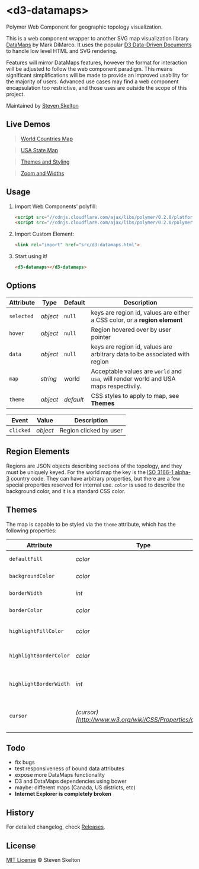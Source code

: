 &lt;d3-datamaps&gt;
=============

Polymer Web Component for geographic topology visualization.

This is a web component wrapper to another SVG map visualization library [DataMaps](http://datamaps.github.io/) by Mark DiMarco.
It uses the popular [D3 Data-Driven Documents](http://d3js.org/) to handle low level HTML and SVG rendering.

Features will mirror DataMaps features, however the format for interaction will be adjusted to follow the web component paradigm. 
This means significant simplifications will be made to provide an improved usability for the majority of users.  Advanced use cases may find 
a web component encapsulation too restrictive, and those uses are outside the scope of this project.

Maintained by [Steven Skelton](https://github.com/stevenrskelton)

## Live Demos
 
> [World Countries Map](http://files.stevenskelton.ca/d3-datamaps/examples/world.html)

> [USA State Map](http://files.stevenskelton.ca/d3-datamaps/examples/usa.html)

> [Themes and Styling](http://files.stevenskelton.ca/d3-datamaps/examples/themes.html)

> [Zoom and Widths](http://files.stevenskelton.ca/d3-datamaps/examples/zoom.html)

## Usage

1. Import Web Components' polyfill:

	```html
	<script src="//cdnjs.cloudflare.com/ajax/libs/polymer/0.2.0/platform.js"></script>
	<script src="//cdnjs.cloudflare.com/ajax/libs/polymer/0.2.0/polymer.js"></script>
	```

2. Import Custom Element:

	```html
	<link rel="import" href="src/d3-datamaps.html">
	```

3. Start using it!

	```html
	<d3-datamaps></d3-datamaps>
	```

## Options

Attribute			| Type			| Default		| Description
---					| ---			| ---			| ---
`selected`	 		| *object*		| `null`		| keys are region id, values are either a CSS color, or a __region element__
`hover`				| *object*		| `null`		| Region hovered over by user pointer
`data`				| *object*		| `null`		| keys are region id, values are arbitrary data to be associated with region
`map`				| *string*		| world			| Acceptable values are `world` and `usa`, will render world and USA maps respectivily.
`theme`				| *object*		| _default_		| CSS styles to apply to map, see __Themes__

Event				| Value			| Description
---					| ---			| ---
`clicked`			| *object*		| Region clicked by user

## Region Elements

Regions are JSON objects describing sections of the topology, and they must be uniquely keyed.
For the world map the key is the [ISO 3166-1 alpha-3](http://en.wikipedia.org/wiki/ISO_3166-1_alpha-3) country code.
They can have arbitrary properties, but there are a few special properties reserved for internal use.
`color` is used to describe the background color, and it is a standard CSS color.

## Themes

The map is capable to be styled via the `theme` attribute, which has the following properties:

Attribute				| Type		| Default					| Description
---						| ---		| ---						| ---
`defaultFill`	 		| *color*	| #ABDDA4					| Regular fill for all land regions
`backgroundColor`		| *color*	| #56A5EC					| Background fill for map (water)
`borderWidth`			| *int*		| 1							| Border width (px) for regular regions
`borderColor`			| *color*	| #FDFDFD					| Border color for regular regions
`highlightFillColor`	| *color*	| #FC8D59					| Fill for selected/highlighted regions
`highlightBorderColor`	| *color*	| rgba (250, 15, 160, 0.2)	| Border color for selected/highlighted regions
`highlightBorderWidth`	| *int*		| 2							| Border width (px) for selected/highlighted regions
`cursor`				| *(cursor)[http://www.w3.org/wiki/CSS/Properties/cursor]*	| pointer	| Border width (px) for selected/highlighted regions

## Todo

- fix bugs
- test responsiveness of bound data attributes
- expose more DataMaps functionality
- D3 and DataMaps dependencies using bower
- maybe: different maps (Canada, US districts, etc)
- __Internet Explorer is completely broken__

## History

For detailed changelog, check [Releases](https://github.com/stevenrskelton/d3-datamaps/releases).

## License

[MIT License](http://opensource.org/licenses/MIT) © Steven Skelton